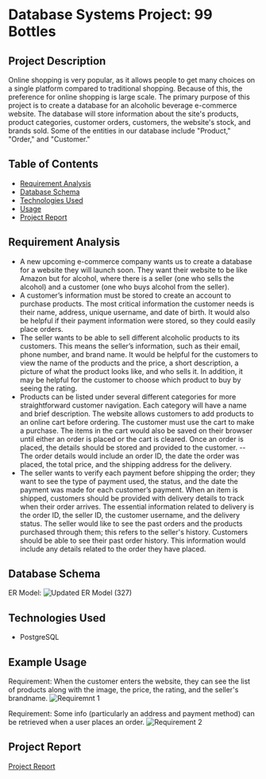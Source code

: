 # Database Systems Project: 99 Bottles

## Project Description
Online shopping is very popular, as it allows people to get many choices on a single platform compared to traditional shopping. Because of this, the preference for online shopping is large scale. The primary purpose of this project is to create a database for an alcoholic beverage e-commerce website. The database will store information about the site's products, product categories, customer orders, customers, the website's stock, and brands sold. Some of the entities in our database include "Product," "Order," and "Customer." 


## Table of Contents
- [Requirement Analysis](#requirement-analysis)
- [Database Schema](#database-schema)
- [Technologies Used](#technologies-used)
- [Usage](#usage)
- [Project Report](#project-report)


## Requirement Analysis
- A new upcoming e-commerce company wants us to create a database for a website they will launch soon. They want their website to be like Amazon but for alcohol, where there is a seller (one who sells the alcohol) and a customer (one who buys alcohol from the seller).
- A customer’s information must be stored to create an account to purchase products. The most critical information the customer needs is their name, address, unique username, and date of birth. It would also be helpful if their payment information were stored, so they could easily place orders. 
- The seller wants to be able to sell different alcoholic products to its customers. This means the seller’s information, such as their email,  phone number, and brand name. It would be helpful for the customers to view the name of the products and the price, a short description, a picture of what the product looks like, and who sells it. In addition, it may be helpful for the customer to choose which product to buy by seeing the rating. 
- Products can be listed under several different categories for more straightforward customer navigation. Each category will have a name and brief description. The website allows customers to add products to an online cart before ordering. The customer must use the cart to make a purchase. The items in the cart would also be saved on their browser until either an order is placed or the cart is cleared. Once an order is placed, the details should be stored and provided to the customer. -- The order details would include an order ID, the date the order was placed, the total price, and the shipping address for the delivery. 
- The seller wants to verify each payment before shipping the order; they want to see the type of payment used, the status, and the date the payment was made for each customer’s payment. When an item is shipped, customers should be provided with delivery details to track when their order arrives. The essential information related to delivery is the order ID, the seller ID, the customer username, and the delivery status. The seller would like to see the past orders and the products purchased through them; this refers to the seller's history. Customers should be able to see their past order history. This information would include any details related to the order they have placed. 


## Database Schema

ER Model:
![Updated ER Model (327)](https://github.com/oehimen1/db-project/assets/65789610/8244f818-31a5-4ab7-9f30-6735882dd415)


## Technologies Used
- PostgreSQL

## Example Usage
Requirement: When the customer enters the website, they can see the list of products along with the image, the price, the rating, and the seller's brandname.
![Requiremnt 1](http://g.recordit.co/o5Lp1mus9T.gif)

Requirement: Some info (particularly an address and payment method) can be retrieved when a user places an order.
![Requirement 2](http://g.recordit.co/VrH165lyzi.gif)


## Project Report
[Project Report](https://docs.google.com/document/d/1W5k3AW97v1SvNLqHRQX_ThOoXlu1DVTpxF4e_MXM9ow/edit?usp=sharing)
